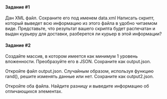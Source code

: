 #### Задание #1

Дан XML файл. Сохраните его под именем data.xml
Написать скрипт, который выведет всю информацию из этого файла в удобно читаемом виде. Представьте, что результат вашего скрипта будет распечатан и выдан курьеру для доставки, разберется ли курьер в этой информации?

#### Задание #2

Создайте массив, в котором имеется как минимум 1 уровень вложенности. Преобразуйте его в JSON. Сохраните как output.json.

Откройте файл output.json. Случайным образом, используя функцию rand(), решите изменять данные или нет. Сохраните как output2.json.

Откройте оба файла. Найдите разницу и выведите информацию об отличающихся элементах.
